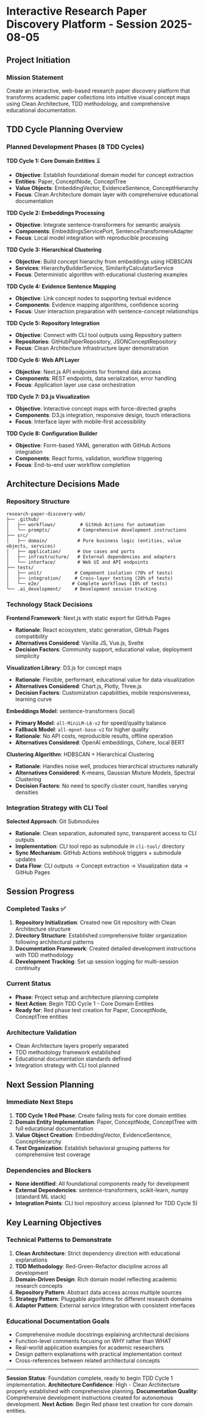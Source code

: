 # Interactive Research Paper Discovery Platform - Session 2025-08-05

## Project Initiation

### Mission Statement
Create an interactive, web-based research paper discovery platform that transforms academic paper collections into intuitive visual concept maps using Clean Architecture, TDD methodology, and comprehensive educational documentation.

## TDD Cycle Planning Overview

### Planned Development Phases (8 TDD Cycles)

**TDD Cycle 1: Core Domain Entities** ⏳
- **Objective**: Establish foundational domain model for concept extraction
- **Entities**: Paper, ConceptNode, ConceptTree
- **Value Objects**: EmbeddingVector, EvidenceSentence, ConceptHierarchy
- **Focus**: Clean Architecture domain layer with comprehensive educational documentation

**TDD Cycle 2: Embeddings Processing**
- **Objective**: Integrate sentence-transformers for semantic analysis
- **Components**: EmbeddingsServicePort, SentenceTransformersAdapter
- **Focus**: Local model integration with reproducible processing

**TDD Cycle 3: Hierarchical Clustering**
- **Objective**: Build concept hierarchy from embeddings using HDBSCAN
- **Services**: HierarchyBuilderService, SimilarityCalculatorService
- **Focus**: Deterministic algorithm with educational clustering examples

**TDD Cycle 4: Evidence Sentence Mapping**
- **Objective**: Link concept nodes to supporting textual evidence
- **Components**: Evidence mapping algorithms, confidence scoring
- **Focus**: User interaction preparation with sentence-concept relationships

**TDD Cycle 5: Repository Integration**
- **Objective**: Connect with CLI tool outputs using Repository pattern
- **Repositories**: GitHubPaperRepository, JSONConceptRepository
- **Focus**: Clean Architecture infrastructure layer demonstration

**TDD Cycle 6: Web API Layer**
- **Objective**: Next.js API endpoints for frontend data access
- **Components**: REST endpoints, data serialization, error handling
- **Focus**: Application layer use case orchestration

**TDD Cycle 7: D3.js Visualization**
- **Objective**: Interactive concept maps with force-directed graphs
- **Components**: D3.js integration, responsive design, touch interactions
- **Focus**: Interface layer with mobile-first accessibility

**TDD Cycle 8: Configuration Builder**
- **Objective**: Form-based YAML generation with GitHub Actions integration
- **Components**: React forms, validation, workflow triggering
- **Focus**: End-to-end user workflow completion

## Architecture Decisions Made

### Repository Structure
```
research-paper-discovery-web/
├── .github/
│   ├── workflows/         # GitHub Actions for automation
│   └── prompts/          # Comprehensive development instructions
├── src/
│   ├── domain/           # Pure business logic (entities, value objects, services)
│   ├── application/      # Use cases and ports
│   ├── infrastructure/   # External dependencies and adapters
│   └── interface/        # Web UI and API endpoints
├── tests/
│   ├── unit/            # Component isolation (70% of tests)
│   ├── integration/     # Cross-layer testing (20% of tests)
│   └── e2e/            # Complete workflows (10% of tests)
└── .ai_development/     # Development session tracking
```

### Technology Stack Decisions

**Frontend Framework**: Next.js with static export for GitHub Pages
- **Rationale**: React ecosystem, static generation, GitHub Pages compatibility
- **Alternatives Considered**: Vanilla JS, Vue.js, Svelte
- **Decision Factors**: Community support, educational value, deployment simplicity

**Visualization Library**: D3.js for concept maps
- **Rationale**: Flexible, performant, educational value for data visualization
- **Alternatives Considered**: Chart.js, Plotly, Three.js
- **Decision Factors**: Customization capabilities, mobile responsiveness, learning curve

**Embeddings Model**: sentence-transformers (local)
- **Primary Model**: `all-MiniLM-L6-v2` for speed/quality balance
- **Fallback Model**: `all-mpnet-base-v2` for higher quality
- **Rationale**: No API costs, reproducible results, offline operation
- **Alternatives Considered**: OpenAI embeddings, Cohere, local BERT

**Clustering Algorithm**: HDBSCAN + Hierarchical Clustering
- **Rationale**: Handles noise well, produces hierarchical structures naturally
- **Alternatives Considered**: K-means, Gaussian Mixture Models, Spectral Clustering
- **Decision Factors**: No need to specify cluster count, handles varying densities

### Integration Strategy with CLI Tool

**Selected Approach**: Git Submodules
- **Rationale**: Clean separation, automated sync, transparent access to CLI outputs
- **Implementation**: CLI tool repo as submodule in `cli-tool/` directory
- **Sync Mechanism**: GitHub Actions webhook triggers + submodule updates
- **Data Flow**: CLI outputs → Concept extraction → Visualization data → GitHub Pages

## Session Progress

### Completed Tasks ✅
1. **Repository Initialization**: Created new Git repository with Clean Architecture structure
2. **Directory Structure**: Established comprehensive folder organization following architectural patterns
3. **Documentation Framework**: Created detailed development instructions with TDD methodology
4. **Development Tracking**: Set up session logging for multi-session continuity

### Current Status
- **Phase**: Project setup and architecture planning complete
- **Next Action**: Begin TDD Cycle 1 - Core Domain Entities
- **Ready for**: Red phase test creation for Paper, ConceptNode, ConceptTree entities

### Architecture Validation
- Clean Architecture layers properly separated
- TDD methodology framework established  
- Educational documentation standards defined
- Integration strategy with CLI tool planned

## Next Session Planning

### Immediate Next Steps
1. **TDD Cycle 1 Red Phase**: Create failing tests for core domain entities
2. **Domain Entity Implementation**: Paper, ConceptNode, ConceptTree with full educational documentation
3. **Value Object Creation**: EmbeddingVector, EvidenceSentence, ConceptHierarchy
4. **Test Organization**: Establish behavioral grouping patterns for comprehensive test coverage

### Dependencies and Blockers
- **None identified**: All foundational components ready for development
- **External Dependencies**: sentence-transformers, scikit-learn, numpy (standard ML stack)
- **Integration Points**: CLI tool repository access (planned for TDD Cycle 5)

## Key Learning Objectives

### Technical Patterns to Demonstrate
1. **Clean Architecture**: Strict dependency direction with educational explanations
2. **TDD Methodology**: Red-Green-Refactor discipline across all development
3. **Domain-Driven Design**: Rich domain model reflecting academic research concepts
4. **Repository Pattern**: Abstract data access across multiple sources
5. **Strategy Pattern**: Pluggable algorithms for different research domains
6. **Adapter Pattern**: External service integration with consistent interfaces

### Educational Documentation Goals
- Comprehensive module docstrings explaining architectural decisions
- Function-level comments focusing on WHY rather than WHAT
- Real-world application examples for academic researchers
- Design pattern explanations with practical implementation context
- Cross-references between related architectural concepts

---

**Session Status**: Foundation complete, ready to begin TDD Cycle 1 implementation.
**Architecture Confidence**: High - Clean Architecture properly established with comprehensive planning.
**Documentation Quality**: Comprehensive development instructions created for autonomous development.
**Next Action**: Begin Red phase test creation for core domain entities.
